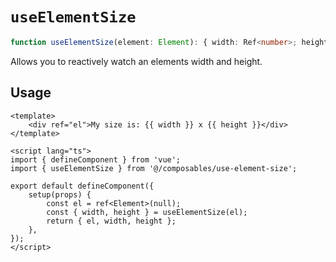 # `useElementSize`

```ts
function useElementSize(element: Element): { width: Ref<number>; height: Ref<number> };
```

Allows you to reactively watch an elements width and height.

## Usage

```vue
<template>
	<div ref="el">My size is: {{ width }} x {{ height }}</div>
</template>

<script lang="ts">
import { defineComponent } from 'vue';
import { useElementSize } from '@/composables/use-element-size';

export default defineComponent({
	setup(props) {
		const el = ref<Element>(null);
		const { width, height } = useElementSize(el);
		return { el, width, height };
	},
});
</script>
```
